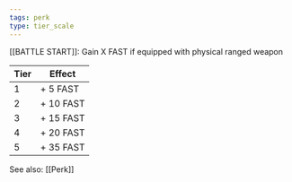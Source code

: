 ```yaml
---
tags: perk
type: tier_scale
---
```

[[BATTLE START]]: Gain X FAST if equipped with physical ranged weapon

| Tier | Effect    |
| ---- | --------- |
| 1    | + 5 FAST  |
| 2    | + 10 FAST |
| 3    | + 15 FAST |
| 4    | + 20 FAST |
| 5    | + 35 FAST |

See also: [[Perk]]